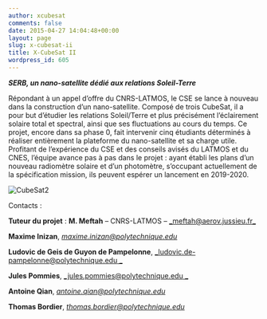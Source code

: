 ```yaml
---
author: xcubesat
comments: false
date: 2015-04-27 14:04:48+00:00
layout: page
slug: x-cubesat-ii
title: X-CubeSat II
wordpress_id: 605
---
```


**_SERB, un nano-satellite dédié aux relations Soleil-Terre_**




Répondant à un appel d’offre du CNRS-LATMOS, le CSE se lance à nouveau dans la construction d’un nano-satellite. Composé de trois CubeSat, il a pour but d’étudier les relations Soleil/Terre et plus précisément l’éclairement solaire total et spectral, ainsi que ses fluctuations au cours du temps. Ce projet, encore dans sa phase 0, fait intervenir cinq étudiants déterminés à réaliser entièrement la plateforme du nano-satellite et sa charge utile. Profitant de l’expérience du CSE et des conseils avisés du LATMOS et du CNES, l’équipe avance pas à pas dans le projet : ayant établi les plans d’un nouveau radiomètre solaire et d’un photomètre, s’occupant actuellement de la spécification mission, ils peuvent espérer un lancement en 2019-2020.




![CubeSat2](https://xspacecenter.files.wordpress.com/2015/04/cubesat2.jpg?w=300)




Contacts :




**Tuteur du projet** : **M. Meftah** – CNRS-LATMOS – [_meftah@aerov.jussieu.fr_](mailto:meftah@aerov.jussieu.fr)




**Maxime Inizan**, [_maxime.inizan@polytechnique.edu_](mailto:maxime.inizan@polytechnique.edu)




**Ludovic de Geis de Guyon de Pampelonne**, [_ludovic.de-pampelonne@polytechnique.edu _](mailto:ludovic.de-pampelonne@polytechnique.edu)




**Jules Pommies**, [_jules.pommies@polytechnique.edu _](mailto:jules.pommies@polytechnique.edu)




**Antoine Qian**, [_antoine.qian@polytechnique.edu_](mailto:antoine.qian@polytechnique.edu)




**Thomas Bordier**, [_thomas.bordier@polytechnique.edu_](mailto:thomas.bordier@polytechnique.edu)
